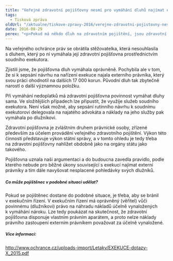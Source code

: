 ```yaml
---
title: "Veřejné zdravotní pojišťovny nesmí pro vymáhání dluhů najímat externí právníky"
tags:
  - Tisková zpráva
oldUrl: "/aktualne/tiskove-zpravy-2016/verejne-zdravotni-pojistovny-nesmi-pro-vymahani-dluhu-najimat-externi-pravniky"
date: 2016-08-29
perex: "<p>Pokud má někdo dluh na zdravotním pojištění, jsou zdravotní pojišťovny oprávněny a také povinny tyto dluhy vymáhat. K rutinnímu úkonu však nesmí najímat externí advokáty a neúměrně tak navyšovat náklady na vymáhání dluhu. Tyto další náklady zbytečně dopadají na bedra dlužníků. Pojišťovna má povinnost tyto rutinní úkony vykonávat sama.</p>"
---
```


<!-- imported from the old website -->

<p>Na veřejného ochránce práv se obrátila stěžovatelka, která nesouhlasila s dluhem, který po ní vymáhala její zdravotní pojišťovna prostřednictvím soudního exekutora. </p> <p>Zjistili jsme, že pojišťovna dluh vymáhala oprávněně. Pochybila ale v tom, že si k sepsání návrhu na nařízení exekuce najala externího právníka, který svou práci ohodnotil na dalších 17 000 korun. Původní dluh tak zbytečně narostl o další významnou položku. </p> <p>Při vymáhání nedoplatků má zdravotní pojišťovna povinnost vymáhat dluhy sama. Ve složitějších případech lze připustit, že využije služeb soudního exekutora. Není však možné, aby sepsání rutinního návrhu k soudnímu exekutorovi delegovala na najatého advokáta a náklady na jeho služby pak vymáhala po dlužníkovi.</p> <p>Zdravotní pojišťovna je zvláštním druhem právnické osoby, zřízené především za účelem provádění veřejného zdravotního pojištění. Výkon této činnosti představuje výkon státní správy, a v tomto ohledu je tedy třeba na zdravotní pojišťovny nahlížet obdobně jako na orgány státu jako takového.</p> <p>Pojišťovna uznala naši argumentaci a do budoucna zavedla pravidlo, podle kterého nebude pro běžné úkony související s exekucí najímat externí právníky a tím dále navyšovat nesplacené pohledávky svých dlužníků.  </p> <h5><span style="line-height: 17.92px; font-size: 12.8px;">Co může pojištěnec v podobné situaci udělat?</span></h5> <p>Pokud se pojištěnec dostane do podobné situace, je třeba, aby se bránil v exekučním řízení. V exekučním řízení má oprávněný (věřitel) vůči povinnému (dlužníkovi) právo na náhradu nákladů účelně vynaložených k vymáhání nároku. Lze tedy poukázat na skutečnost, že zdravotní pojišťovna disponuje vlastním právním aparátem, a proto nelze náklady právního zastoupení externím právníkem považovat za účelně vynaložené.</p> <h5><span style="line-height: 17.92px; font-size: 12.8px;">Více informací:</span></h5> <p><a href="/uploads-import/Letaky/EXEKUCE-dotazy-X_2015.pdf">http://www.ochrance.cz/uploads-import/Letaky/EXEKUCE-dotazy-X_2015.pdf</a></p> <p></p>
